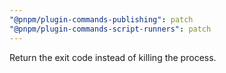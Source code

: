 ```yaml
---
"@pnpm/plugin-commands-publishing": patch
"@pnpm/plugin-commands-script-runners": patch
---
```


Return the exit code instead of killing the process.

